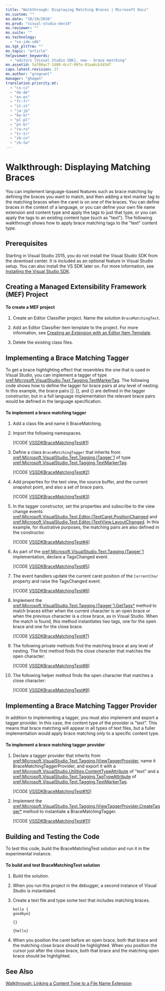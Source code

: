```yaml
---
title: "Walkthrough: Displaying Matching Braces | Microsoft Docs"
ms.custom: ""
ms.date: "10/19/2016"
ms.prod: "visual-studio-dev14"
ms.reviewer: ""
ms.suite: ""
ms.technology: 
  - "vs-ide-sdk"
ms.tgt_pltfrm: ""
ms.topic: "article"
helpviewer_keywords: 
  - "editors [Visual Studio SDK], new - brace matching"
ms.assetid: 5af08ac7-1d08-4ccf-997e-01aa6cb3d3d7
caps.latest.revision: 27
ms.author: "gregvanl"
manager: "ghogen"
translation.priority.mt: 
  - "cs-cz"
  - "de-de"
  - "es-es"
  - "fr-fr"
  - "it-it"
  - "ja-jp"
  - "ko-kr"
  - "pl-pl"
  - "pt-br"
  - "ru-ru"
  - "tr-tr"
  - "zh-cn"
  - "zh-tw"
---
```

# Walkthrough: Displaying Matching Braces
You can implement language-based features such as brace matching by defining the braces you want to match, and then adding a text marker tag to the matching braces when the caret is on one of the braces. You can define braces in the context of a language, or you can define your own file name extension and content type and apply the tags to just that type, or you can apply the tags to an existing content type (such as "text"). The following walkthrough shows how to apply brace matching tags to the "text" content type.  
  
## Prerequisites  
 Starting in Visual Studio 2015, you do not install the Visual Studio SDK from the download center. It is included as an optional feature in Visual Studio setup. You can also install the VS SDK later on. For more information, see [Installing the Visual Studio SDK](../extensibility/installing-the-visual-studio-sdk.md).  
  
## Creating a Managed Extensibility Framework (MEF) Project  
  
#### To create a MEF project  
  
1.  Create an Editor Classifier project. Name the solution `BraceMatchingTest`.  
  
2.  Add an Editor Classifier item template to the project. For more information, see [Creating an Extension with an Editor Item Template](../extensibility/creating-an-extension-with-an-editor-item-template.md).  
  
3.  Delete the existing class files.  
  
## Implementing a Brace Matching Tagger  
 To get a brace highlighting effect that resembles the one that is used in Visual Studio, you can implement a tagger of type <xref:Microsoft.VisualStudio.Text.Tagging.TextMarkerTag>. The following code shows how to define the tagger for brace pairs at any level of nesting. In this example, the brace pairs []. [], and {} are defined in the tagger constructor, but in a full language implementation the relevant brace pairs would be defined in the language specification.  
  
#### To implement a brace matching tagger  
  
1.  Add a class file and name it BraceMatching.  
  
2.  Import the following namespaces.  
  
     [!CODE [VSSDKBraceMatchingTest#1](../CodeSnippet/VS_Snippets_VSSDK/vssdkbracematchingtest#1)]  
  
3.  Define a class `BraceMatchingTagger` that inherits from <xref:Microsoft.VisualStudio.Text.Tagging.ITagger`1> of type <xref:Microsoft.VisualStudio.Text.Tagging.TextMarkerTag>.  
  
     [!CODE [VSSDKBraceMatchingTest#2](../CodeSnippet/VS_Snippets_VSSDK/vssdkbracematchingtest#2)]  
  
4.  Add properties for the text view, the source buffer, and the current snapshot point, and also a set of brace pairs.  
  
     [!CODE [VSSDKBraceMatchingTest#3](../CodeSnippet/VS_Snippets_VSSDK/vssdkbracematchingtest#3)]  
  
5.  In the tagger constructor, set the properties and subscribe to the view change events <xref:Microsoft.VisualStudio.Text.Editor.ITextCaret.PositionChanged> and <xref:Microsoft.VisualStudio.Text.Editor.ITextView.LayoutChanged>. In this example, for illustrative purposes, the matching pairs are also defined in the constructor.  
  
     [!CODE [VSSDKBraceMatchingTest#4](../CodeSnippet/VS_Snippets_VSSDK/vssdkbracematchingtest#4)]  
  
6.  As part of the <xref:Microsoft.VisualStudio.Text.Tagging.ITagger`1> implementation, declare a TagsChanged event.  
  
     [!CODE [VSSDKBraceMatchingTest#5](../CodeSnippet/VS_Snippets_VSSDK/vssdkbracematchingtest#5)]  
  
7.  The event handlers update the current caret position of the `CurrentChar` property and raise the TagsChanged event.  
  
     [!CODE [VSSDKBraceMatchingTest#6](../CodeSnippet/VS_Snippets_VSSDK/vssdkbracematchingtest#6)]  
  
8.  Implement the <xref:Microsoft.VisualStudio.Text.Tagging.ITagger`1.GetTags*> method to match braces either when the current character is an open brace or when the previous character is a close brace, as in Visual Studio. When the match is found, this method instantiates two tags, one for the open brace and one for the close brace.  
  
     [!CODE [VSSDKBraceMatchingTest#7](../CodeSnippet/VS_Snippets_VSSDK/vssdkbracematchingtest#7)]  
  
9. The following private methods find the matching brace at any level of nesting. The first method finds the close character that matches the open character:  
  
     [!CODE [VSSDKBraceMatchingTest#8](../CodeSnippet/VS_Snippets_VSSDK/vssdkbracematchingtest#8)]  
  
10. The following helper method finds the open character that matches a close character:  
  
     [!CODE [VSSDKBraceMatchingTest#9](../CodeSnippet/VS_Snippets_VSSDK/vssdkbracematchingtest#9)]  
  
## Implementing a Brace Matching Tagger Provider  
 In addition to implementing a tagger, you must also implement and export a tagger provider. In this case, the content type of the provider is "text". This means that brace matching will appear in all types of text files, but a fuller implementation would apply brace matching only to a specific content type.  
  
#### To implement a brace matching tagger provider  
  
1.  Declare a tagger provider that inherits from <xref:Microsoft.VisualStudio.Text.Tagging.IViewTaggerProvider>, name it BraceMatchingTaggerProvider, and export it with a <xref:Microsoft.VisualStudio.Utilities.ContentTypeAttribute> of "text" and a <xref:Microsoft.VisualStudio.Text.Tagging.TagTypeAttribute> of <xref:Microsoft.VisualStudio.Text.Tagging.TextMarkerTag>.  
  
     [!CODE [VSSDKBraceMatchingTest#10](../CodeSnippet/VS_Snippets_VSSDK/vssdkbracematchingtest#10)]  
  
2.  Implement the <xref:Microsoft.VisualStudio.Text.Tagging.IViewTaggerProvider.CreateTagger*> method to instantiate a BraceMatchingTagger.  
  
     [!CODE [VSSDKBraceMatchingTest#11](../CodeSnippet/VS_Snippets_VSSDK/vssdkbracematchingtest#11)]  
  
## Building and Testing the Code  
 To test this code, build the BraceMatchingTest solution and run it in the experimental instance.  
  
#### To build and test BraceMatchingTest solution  
  
1.  Build the solution.  
  
2.  When you run this project in the debugger, a second instance of Visual Studio is instantiated.  
  
3.  Create a text file and type some text that includes matching braces.  
  
    ```  
    hello {  
    goodbye}  
  
    {}  
  
    {hello}  
    ```  
  
4.  When you position the caret before an open brace, both that brace and the matching close brace should be highlighted. When you position the cursor just after the close brace, both that brace and the matching open brace should be highlighted.  
  
## See Also  
 [Walkthrough: Linking a Content Type to a File Name Extension](../extensibility/walkthrough--linking-a-content-type-to-a-file-name-extension.md)
